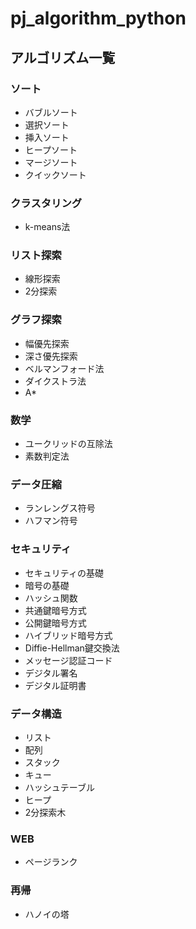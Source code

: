 # pj_algorithm_python

## アルゴリズム一覧

### ソート
- バブルソート
- 選択ソート
- 挿入ソート
- ヒープソート
- マージソート
- クイックソート

### クラスタリング
- k-means法

### リスト探索
- 線形探索
- 2分探索

### グラフ探索
- 幅優先探索
- 深さ優先探索
- ベルマンフォード法
- ダイクストラ法
- A*

### 数学
- ユークリッドの互除法
- 素数判定法

### データ圧縮
- ランレングス符号
- ハフマン符号

### セキュリティ
- セキュリティの基礎
- 暗号の基礎
- ハッシュ関数
- 共通鍵暗号方式
- 公開鍵暗号方式
- ハイブリッド暗号方式
- Diffie-Hellman鍵交換法
- メッセージ認証コード
- デジタル署名
- デジタル証明書

### データ構造
- リスト
- 配列
- スタック
- キュー
- ハッシュテーブル
- ヒープ
- 2分探索木

### WEB
- ページランク

### 再帰
- ハノイの塔